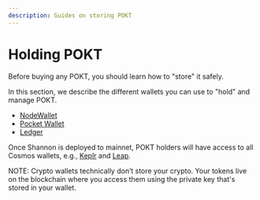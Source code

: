 ```yaml
---
description: Guides on storing POKT
---
```


# Holding POKT

Before buying any POKT, you should learn how to "store" it safely.&#x20;

In this section, we describe the different wallets you can use to "hold" and manage POKT.&#x20;

* [NodeWallet](./#nodewallet)
* [Pocket Wallet](./#pocket-wallet)
* [Ledger](https://app.gitbook.com/o/-MVU655bEpKMcmpTxlOG/s/sC7vRmj1fRzIvz4vDUe3/)

Once Shannon is deployed to mainnet, POKT holders will have access to all Cosmos wallets, e.g., [Keplr](https://www.keplr.app/) and [Leap](https://www.leapwallet.io/).

NOTE: Crypto wallets technically don’t store your crypto. Your tokens live on the blockchain where you access them using the private key that's stored in your wallet.
